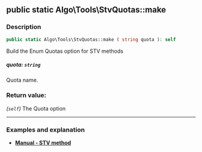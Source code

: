 ## public static Algo\Tools\StvQuotas::make

### Description    

```php
public static Algo\Tools\StvQuotas::make ( string quota ): self
```

Build the Enum Quotas option for STV methods
    

##### **quota:** *```string```*   
Quota name.    


### Return value:   

*(```self```)* The Quota option


---------------------------------------

### Examples and explanation

* **[Manual - STV method](https://github.com/julien-boudry/Condorcet/blob/master/VOTING_METHODS.md#single-transferable-vote)**    
